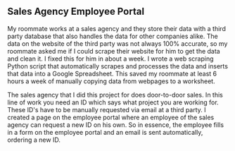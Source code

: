 ## Sales Agency Employee Portal
My roommate works at a sales agency and they store their data with a third party database that also handles the data for other companies alike. The data on the website of the third party was not always 100% accurate, so my roommate asked me if I could scrape their website for him to get the data and clean it. I fixed this for him in about a week. I wrote a web scraping Python script that automatically scrapes and processes the data and inserts that data into a Google Spreadsheet. This saved my roommate at least 6 hours a week of manually copying data from webpages to a worksheet.

The sales agency that I did this project for does door-to-door sales. In this line of work you need an ID which says what project you are working for. These ID's have to be manually requested via email at a third party. I created a page on the employee portal where an employee of the sales agency can request a new ID on his own. So in essence, the employee fills in a form on the employee portal and an email is sent automatically, ordering a new ID.
